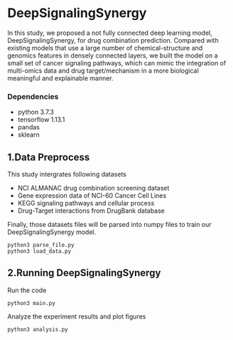 # DeepSignalingSynergy

In this study, we proposed a not fully connected deep learning model, DeepSignalingSynergy, for drug combination prediction. Compared with existing models that use a large number of chemical-structure and genomics features in densely connected layers, we built the model on a small set of cancer signaling pathways, which can mimic the integration of multi-omics data and drug target/mechanism in a more biological meaningful and explainable manner. 

<!-- For more details of DeepSignalingSynergy, see our [bioRxiv paper]() -->

### Dependencies
* python 3.7.3
* tensorflow 1.13.1
* pandas
* sklearn

## 1.Data Preprocess
This study intergrates following datasets
* NCI ALMANAC drug combination screening dataset 
* Gene expression data of NCI-60 Cancer Cell Lines
* KEGG signaling pathways and cellular process
* Drug-Target interactions from DrugBank database

Finally, those datasets files will be parsed into numpy files to train our DeepSignalingSynergy model.

```
python3 parse_file.py
python3 load_data.py
```

## 2.Running DeepSignalingSynergy
Run the code
```
python3 main.py
```
Analyze the experiment results and plot figures
```
python3 analysis.py
```

